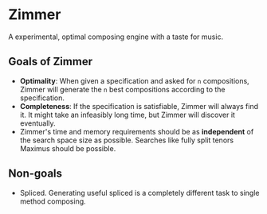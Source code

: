 # Zimmer

A experimental, optimal composing engine with a taste for music.

## Goals of Zimmer

- **Optimality**: When given a specification and asked for `n` compositions, Zimmer will generate
  the `n` best compositions according to the specification.
- **Completeness**: If the specification is satisfiable, Zimmer will always find it.  It might take
  an infeasibly long time, but Zimmer will discover it eventually.
- Zimmer's time and memory requirements should be as **independent** of the search space size as
  possible.  Searches like fully split tenors Maximus should be possible.

## Non-goals

- Spliced.  Generating useful spliced is a completely different task to single method composing.
